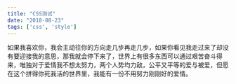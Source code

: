 ```yaml
---
title: "CSS测试"
date: "2018-08-23"
tags: ['css', 'style']
---
```


如果我喜欢你，我会主动往你的方向走几步再走几步，如果你看见我走过来了却没有要迎接我的意思，那我就会停下来了，世界上有很多东西可以通过艰苦奋斗得来，唯独对于爱情我不想太努力，两个人势均力敌，公平又平等的爱与被爱，但愿在这个拼得你死我活的世界里，我能有一份不用努力刚刚好的爱情。